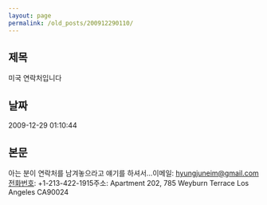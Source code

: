 ```yaml
---
layout: page
permalink: /old_posts/200912290110/
---
```


## 제목
미국 연락처입니다

## 날짜
2009-12-29 01:10:44

## 본문
아는 분이 연락처를 남겨놓으라고 얘기를 하셔서...이메일: hyungjuneim@gmail.com전화번호: +1-213-422-1915주소: Apartment 202, 785 Weyburn Terrace Los Angeles CA90024